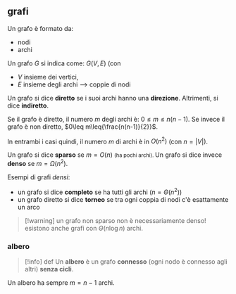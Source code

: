 ## grafi
Un grafo è formato da:
- nodi
- archi

Un grafo $G$ si indica come: $G(V,\,E)$ (con 
- $V$ insieme dei vertici, 
- $E$ insieme degli archi --> coppie di nodi

Un grafo si dice **diretto** se i suoi archi hanno una **direzione**.
Altrimenti, si dice **indiretto**.

Se il grafo è diretto, il numero $m$ degli archi è: $0\leq m \leq n(n-1)$.
Se invece il grafo è non diretto, $0\leq m\leq{\frac{n(n-1)}{2}}$.

In entrambi i casi quindi, il numero $m$ di archi è in $O(n^2)$ (con $n=|V|$).

Un grafo si dice **sparso** se $m=O(n)$ <small> (ha pochi archi). </small>
Un grafo si dice invece **denso** se $m=\Omega (n^2)$.

Esempi di grafi *densi*:
- un grafo si dice **completo** se ha tutti gli archi ($n=\Theta(n^2)$)
- un grafo diretto si dice **torneo** se tra ogni coppia di nodi c'è esattamente un arco

> [!warning] un grafo non sparso non è necessariamente denso!
> esistono anche grafi con $\Theta(n \log n)$ archi.
### albero 

> [!info] def
> Un **albero** è un grafo **connesso** (ogni nodo è connesso agli altri) **senza cicli**.

Un albero ha sempre $m=n-1$ archi.

